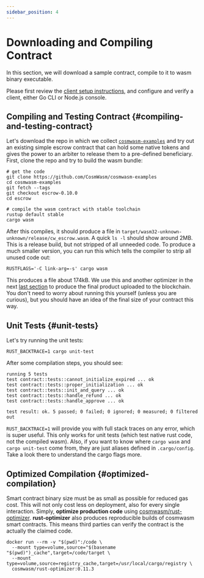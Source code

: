```yaml
---
sidebar_position: 4
---
```


# Downloading and Compiling Contract

In this section, we will download a sample contract, compile to it to wasm binary executable.

Please first review the [client setup instructions](setting-env.md), and configure and verify a client, either Go CLI or
Node.js console.

## Compiling and Testing Contract {#compiling-and-testing-contract}

Let's download the repo in which we collect
[`cosmwasm-examples`](https://github.com/CosmWasm/cosmwasm-examples) and try out an existing simple escrow contract that
can hold some native tokens and gives the power to an arbiter to release them to a pre-defined beneficiary. First, clone
the repo and try to build the wasm bundle:

```shell
# get the code
git clone https://github.com/CosmWasm/cosmwasm-examples
cd cosmwasm-examples
git fetch --tags
git checkout escrow-0.10.0
cd escrow

# compile the wasm contract with stable toolchain
rustup default stable
cargo wasm
```

After this compiles, it should produce a file in
`target/wasm32-unknown-unknown/release/cw_escrow.wasm`. A quick `ls -l` should show around 2MB. This is a release build,
but not stripped of all unneeded code. To produce a much smaller version, you can run this which tells the compiler to
strip all unused code out:

```shell
RUSTFLAGS='-C link-arg=-s' cargo wasm
```

This produces a file about 174kB. We use this and another optimizer in the next [last section](#optimized-compilation)
to produce the final product uploaded to the blockchain. You don't need to worry about running this yourself (unless you
are curious), but you should have an idea of the final size of your contract this way.

## Unit Tests {#unit-tests}

Let's try running the unit tests:

```shell
RUST_BACKTRACE=1 cargo unit-test
```

After some compilation steps, you should see:

```text
running 5 tests
test contract::tests::cannot_initialize_expired ... ok
test contract::tests::proper_initialization ... ok
test contract::tests::init_and_query ... ok
test contract::tests::handle_refund ... ok
test contract::tests::handle_approve ... ok

test result: ok. 5 passed; 0 failed; 0 ignored; 0 measured; 0 filtered out
```

`RUST_BACKTRACE=1` will provide you with full stack traces on any error, which is super useful. This only works for unit
tests (which test native rust code, not the compiled wasm). Also, if you want to know where `cargo wasm`
and `cargo unit-test` come from, they are just aliases defined in
`.cargo/config`. Take a look there to understand the cargo flags more.

## Optimized Compilation {#optimized-compilation}

Smart contract binary size must be as small as possible for reduced gas cost. This will not only cost less on
deployment, also for every single interaction. Simply, **optimize production code**
using [cosmwasm/rust-optimizer](https://github.com/CosmWasm/rust-optimizer).
**rust-optimizer** also produces reproducible builds of cosmwasm smart contracts. This means third parties can verify
the contract is the actually the claimed code.

```shell
docker run --rm -v "$(pwd)":/code \
  --mount type=volume,source="$(basename "$(pwd)")_cache",target=/code/target \
  --mount type=volume,source=registry_cache,target=/usr/local/cargo/registry \
  cosmwasm/rust-optimizer:0.11.3
```

